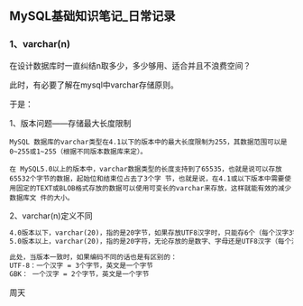 ## MySQL基础知识笔记_日常记录

### 1、varchar(n)

在设计数据库时一直纠结n取多少，多少够用、适合并且不浪费空间？

此时，有必要了解在mysql中varchar存储原则。

于是：

1、版本问题——存储最大长度限制

```teX
MySQL 数据库的varchar类型在4.1以下的版本中的最大长度限制为255，其数据范围可以是0~255或1~255（根据不同版本数据库来定）。

在 MySQL5.0以上的版本中，varchar数据类型的长度支持到了65535，也就是说可以存放65532个字节的数据，起始位和结束位占去了3个字 节，也就是说，在4.1或以下版本中需要使用固定的TEXT或BLOB格式存放的数据可以使用可变长的varchar来存放，这样就能有效的减少数据库文 件的大小。
```

2、varchar(n)定义不同

~~~tex
4.0版本以下，varchar(20)，指的是20字节，如果存放UTF8汉字时，只能存6个（每个汉字3字节） ；
5.0版本以上，varchar(20)，指的是20字符，无论存放的是数字、字母还是UTF8汉字（每个汉字3字节），都可以存放20个，最大大小是 65532字节 ；

此处，当版本一致时，如果编码不同的话也是有区别的：
UTF-8：一个汉字 = 3个字节，英文是一个字节
GBK： 一个汉字 = 2个字节，英文是一个字节
~~~


周天


